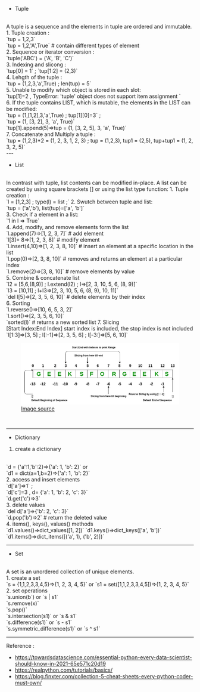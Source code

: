 
- Tuple
<br> 
A tuple is a sequence and the elements in tuple are ordered and immutable. 
1. Tuple creation : 
<br>
`tup = 1,2,3`
<br>
`tup = 1,2,'A',True` # contain different types of element
<br>
2. Sequence or iterator conversion :
<br>
`tuple('ABC') = ('A', 'B', 'C')`
<br>
3. Indexing and slicong : 
<br>
`tup[0] = 1` ; `tup[1:2] = (2,3)`
<br>
4. Lehgth of the tuple : 
<br>
`tup = (1,2,3,'a',True) ; len(tup) = 5`
<br>
5. Unable to modify which object is stored in each slot: 
<br>
`tup[1]=2 , TypeError: 'tuple' object does not support item assignment `
<br>
6. If the tuple contains LIST, which is mutable, the elements in the LIST can be modified: 
<br>
`tup = (1,[1,2],3,'a',True) ; tup[1][0]=3` ; 
<br>
`tup = (1, [3, 2], 3, 'a', True)`
<br>
`tup[1].append(5)=>tup = (1, [3, 2, 5], 3, 'a', True)`
<br>
7. Concatenate and Multiply a tuple : 
<br>
`tup = (1,2,3)*2 = (1, 2, 3, 1, 2, 3) ; tup = (1,2,3), tup1 = (2,5), tup+tup1 = (1, 2, 3, 2, 5)`
<br>
---

- List
<br>
In contrast with tuple, list contents can be modified in-place. A list can be created by using square brackets [] or using the list type function:
1. Tuple creation : 
<br>
`l = [1,2,3] ; type(l) = list ;`
2. Swutch between tuple and list:
<br>
`tup = ('a','b'), list(tup)=['a', 'b']` 
<br>
3. Check if a element in a list:
<br>
`1 in l => True`
<br>
4. Add, modify, and remove elements form the list
<br>
`l.append(7)=>[1, 2, 3, 7]` # add element
<br>
`l[3]= 8=>[1, 2, 3, 8]` # modify element
<br>
`l.insert(4,10)=>[1, 2, 3, 8, 10]` # insert an element at a specific location in the list
<br>
`l.pop(0)=>[2, 3, 8, 10]`   # removes and returns an element at a particular index
<br>
`l.remove(2)=>[3, 8, 10]` # remove elements by value
<br>
5. Combine & concatenate list
<br>
`l2 = [5,6,(8,9)] ; l.extend(l2) ; l=>[2, 3, 10, 5, 6, (8, 9)]` 
<br>
`l3 = [10,11] ; l+l3=>[2, 3, 10, 5, 6, (8, 9), 10, 11]`
<br>
`del l[5]=>[2, 3, 5, 6, 10]` # delete elements by their index
<br>
6. Sorting 
<br>
`l.reverse()=>[10, 6, 5, 3, 2]`
<br>
`l.sort()=>[2, 3, 5, 6, 10]`
<br>
`sorted(l)` # returns a new sorted list
7. Slicing
<br>
[Start Index:End Index] start index is included, the stop index is not included
<br>
`l[1:3]=>[3, 5] ; l[:-1]=>[2, 3, 5, 6] ; l[-3:]=>[5, 6, 10]`
<br>
<figure>
    <img src="images/Slicing.jpg?raw=true"/>
    <figcaption><a href="https://www.geeksforgeeks.org/python-list/">Image source</a></figcaption>
</figure>
<br>

---
- Dictionary
1. create a dictionary
<br>
`d = {'a':1,'b':2}=>{'a': 1, 'b': 2}` or 
<br>
`d1 = dict(a=1,b=2)=>{'a': 1, 'b': 2}`
<br>
2. access and insert elements
<br>
`d['a']=>1` ; 
<br>
`d['c']=3 , d= {'a': 1, 'b': 2, 'c': 3}`
<br>
`d.get('c')=>3`
<br>
3. delete values
<br>
`del d['a']=>{'b': 2, 'c': 3}`
<br>
`d.pop('b')=>2` # return the deleted value
<br>
4. items(), keys(), values() methods
<br>
`d1.values()=>dict_values([1, 2])`
`d1.keys()=>dict_keys(['a', 'b'])`
`d1.items()=>dict_items([('a', 1), ('b', 2)])`

---
- Set
<br>
A set is an unordered collection of unique elements.
<br>
1. create a set
<br>
`s = {1,1,2,3,3,4,5}=>{1, 2, 3, 4, 5}` or
`s1 = set([1,1,2,3,3,4,5])=>{1, 2, 3, 4, 5}`
<br>
2. set operations
<br>
`s.union(b`) or `s | s1`
<br>
`s.remove(x)`
<br>
`s.pop()`
<br>
`s.intersection(s1)` or `s & s1`
<br>
`s.difference(s1)` or `s - s1`
<br>
`s.symmetric_difference(s1)` or `s ^ s1`
<br>


---

Reference :
- https://towardsdatascience.com/essential-python-every-data-scientist-should-know-in-2021-65e571c20d19
- https://realpython.com/tutorials/basics/
- https://blog.finxter.com/collection-5-cheat-sheets-every-python-coder-must-own/
